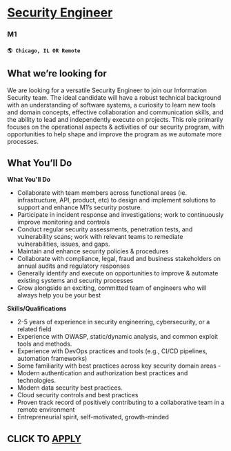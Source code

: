 # [Security Engineer](https://www.remotewlb.com/apply/security-engineer-118242)  
### M1  
#### `🌎 Chicago, IL OR Remote`  

## **What we’re looking for**

We are looking for a versatile Security Engineer to join our Information Security team. The ideal candidate will have a robust technical background with an understanding of software systems, a curiosity to learn new tools and domain concepts, effective collaboration and communication skills, and the ability to lead and independently execute on projects. This role primarily focuses on the operational aspects & activities of our security program, with opportunities to help shape and improve the program as we automate more processes.

## **What You’ll Do**

**What You'll Do**

  * Collaborate with team members across functional areas (ie. infrastructure, API, product, etc) to design and implement solutions to support and enhance M1’s security posture.
  * Participate in incident response and investigations; work to continuously improve monitoring and controls
  * Conduct regular security assessments, penetration tests, and vulnerability scans; work with relevant teams to remediate vulnerabilities, issues, and gaps.
  * Maintain and enhance security policies & procedures
  * Collaborate with compliance, legal, fraud and business stakeholders on annual audits and regulatory responses
  * Generally identify and execute on opportunities to improve & automate existing systems and security processes
  * Grow alongside an exciting, committed team of engineers who will always help you be your best

**Skills/Qualifications**

  * 2-5 years of experience in security engineering, cybersecurity, or a related field
  * Experience with OWASP, static/dynamic analysis, and common exploit tools and methods.
  * Experience with DevOps practices and tools (e.g., CI/CD pipelines, automation frameworks)
  * Some familiarity with best practices across key security domain areas -
  * Modern authentication and authorization best practices and technologies.
  * Modern data security best practices.
  * Cloud security controls and best practices
  * Proven track record of positively contributing to a collaborative team in a remote environment
  * Entrepreneurial spirit, self-motivated, growth-minded

  
## CLICK TO [APPLY](https://www.remotewlb.com/apply/security-engineer-118242)

